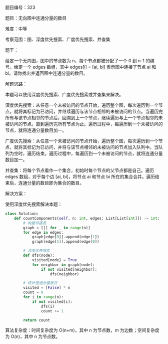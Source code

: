 题目编号：323

题目：无向图中连通分量的数目

难度：中等

考察范围：图、深度优先搜索、广度优先搜索、并查集

题干：

给定一个无向图，图中的节点数为 n，每个节点都被分配了一个 0 到 n-1 的编号。给定一个 edges 数组，其中 edges[i] = [ai, bi] 表示图中连接了节点 ai 和 bi。请你找出并返回图中连通分量的数目。

解题思路：

本题可以使用深度优先搜索、广度优先搜索或并查集来解决。

深度优先搜索：从任意一个未被访问的节点开始，遍历整个图，每次遍历到一个节点，就将其标记为已访问，并继续遍历与该节点相邻的未被访问的节点。当遍历完所有与该节点相邻的节点后，回溯到上一个节点，继续遍历与上一个节点相邻的未被访问的节点。直到遍历完所有节点为止。遍历过程中，每遍历到一个未被访问的节点，就将连通分量数目加一。

广度优先搜索：从任意一个未被访问的节点开始，遍历整个图，每次遍历到一个节点，就将其标记为已访问，并将与该节点相邻的未被访问的节点加入队列中。当队列为空时，遍历结束。遍历过程中，每遍历到一个未被访问的节点，就将连通分量数目加一。

并查集：将每个节点看作一个集合，初始时每个节点的父节点都是自己。遍历 edges 数组，对于每个边 [ai, bi]，将节点 ai 和节点 bi 所在的集合合并。遍历结束后，连通分量的数目即为集合的数目。

解决方案：

使用深度优先搜索解决本题：

```python
class Solution:
    def countComponents(self, n: int, edges: List[List[int]]) -> int:
        # 构建邻接表
        graph = [[] for _ in range(n)]
        for edge in edges:
            graph[edge[0]].append(edge[1])
            graph[edge[1]].append(edge[0])

        # 深度优先搜索
        def dfs(node):
            visited[node] = True
            for neighbor in graph[node]:
                if not visited[neighbor]:
                    dfs(neighbor)

        # 统计连通分量数目
        visited = [False] * n
        count = 0
        for i in range(n):
            if not visited[i]:
                dfs(i)
                count += 1

        return count
```

算法复杂度：时间复杂度为 O(n+m)，其中 n 为节点数，m 为边数；空间复杂度为 O(n)，其中 n 为节点数。